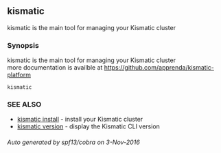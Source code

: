 ## kismatic

kismatic is the main tool for managing your Kismatic cluster

### Synopsis


kismatic is the main tool for managing your Kismatic cluster  
more documentation is availble at https://github.com/apprenda/kismatic-platform

```
kismatic
```

### SEE ALSO
* [kismatic install](kismatic_install.md)	 - install your Kismatic cluster
* [kismatic version](kismatic_version.md)	 - display the Kismatic CLI version

###### Auto generated by spf13/cobra on 3-Nov-2016
